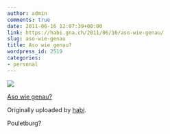 ```yaml
---
author: admin
comments: true
date: 2011-06-16 12:07:39+00:00
link: https://habi.gna.ch/2011/06/16/aso-wie-genau/
slug: aso-wie-genau
title: Aso wie genau?
wordpress_id: 2519
categories:
- personal
---
```



 [![](https://static.flickr.com/5104/5838694851_e2ee69714e_m.jpg)](https://www.flickr.com/photos/habi/5838694851/)
   

 
  [Aso wie genau?](https://www.flickr.com/photos/habi/5838694851/)
    

  Originally uploaded by [habi](https://www.flickr.com/photos/habi/).
 



Pouletburg?
  

